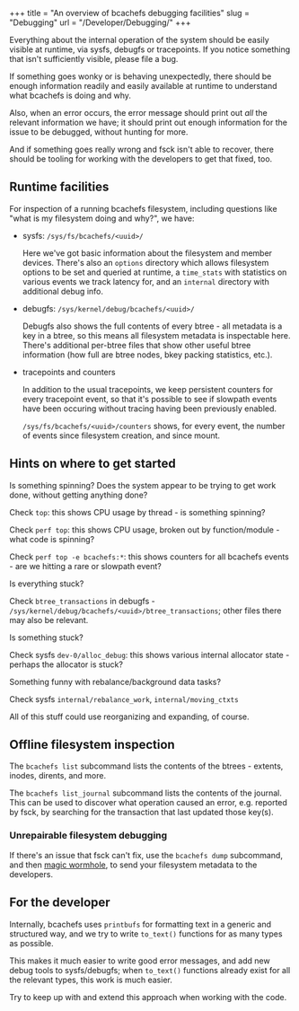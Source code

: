 +++
title = "An overview of bcachefs debugging facilities"
slug = "Debugging"
url = "/Developer/Debugging/"
+++

Everything about the internal operation of the system should be easily visible
at runtime, via sysfs, debugfs or tracepoints. If you notice something that
isn't sufficiently visible, please file a bug.

If something goes wonky or is behaving unexpectedly, there should be enough
information readily and easily available at runtime to understand what bcachefs
is doing and why.

Also, when an error occurs, the error message should print out _all_ the
relevant information we have; it should print out enough information for the
issue to be debugged, without hunting for more.

And if something goes really wrong and fsck isn't able to recover, there should
be tooling for working with the developers to get that fixed, too.

## Runtime facilities

For inspection of a running bcachefs filesystem, including questions like "what
is my filesystem doing and why?", we have:

- sysfs: `/sys/fs/bcachefs/<uuid>/`

   Here we've got basic information about the filesystem and member devices.
   There's also an `options` directory which allows filesystem options to be
   set and queried at runtime, a `time_stats` with statistics on various events
   we track latency for, and an `internal` directory with additional debug info.

- debugfs: `/sys/kernel/debug/bcachefs/<uuid>/`

   Debugfs also shows the full contents of every btree - all metadata is a key
   in a btree, so this means all filesystem metadata is inspectable here.
   There's additional per-btree files that show other useful btree information
   (how full are btree nodes, bkey packing statistics, etc.).

- tracepoints and counters

   In addition to the usual tracepoints, we keep persistent counters for every
   tracepoint event, so that it's possible to see if slowpath events have been
   occuring without tracing having been previously enabled.

   `/sys/fs/bcachefs/<uuid>/counters` shows, for every event, the number of
   events since filesystem creation, and since mount.

## Hints on where to get started

Is something spinning? Does the system appear to be trying to get work done,
without getting anything done?

Check `top`: this shows CPU usage by thread - is something spinning?

Check `perf top`: this shows CPU usage, broken out by function/module - what code is spinning?

Check `perf top -e bcachefs:*`: this shows counters for all bcachefs events - are we hitting a rare or slowpath event?

Is everything stuck?

Check `btree_transactions` in debugfs -
`/sys/kernel/debug/bcachefs/<uuid>/btree_transactions`; other files there may
also be relevant.

Is something stuck?

Check sysfs `dev-0/alloc_debug`: this shows various internal allocator state -
perhaps the allocator is stuck?

Something funny with rebalance/background data tasks?

Check sysfs `internal/rebalance_work`, `internal/moving_ctxts`

All of this stuff could use reorganizing and expanding, of course.

## Offline filesystem inspection

The `bcachefs list` subcommand lists the contents of the btrees - extents, inodes, dirents, and more.

The `bcachefs list_journal` subcommand lists the contents of the journal. This
can be used to discover what operation caused an error, e.g. reported by fsck,
by searching for the transaction that last updated those key(s).

### Unrepairable filesystem debugging

If there's an issue that fsck can't fix, use the `bcachefs dump` subcommand,
and then [magic wormhole](https://github.com/magic-wormhole/magic-wormhole),
to send your filesystem metadata to the developers.

## For the developer

Internally, bcachefs uses `printbufs` for formatting text in a generic and
structured way, and we try to write `to_text()` functions for as many types as
possible.

This makes it much easier to write good error messages, and add new debug tools
to sysfs/debugfs; when `to_text()` functions already exist for all the relevant
types, this work is much easier.

Try to keep up with and extend this approach when working with the code.
